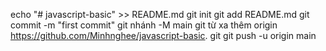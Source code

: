 echo "# javascript-basic" >> README.md 
git init 
git add README.md 
git commit -m "first commit" 
git nhánh -M main 
git từ xa thêm origin https://github.com/Minhnghee/javascript-basic. git
 git push -u origin main
